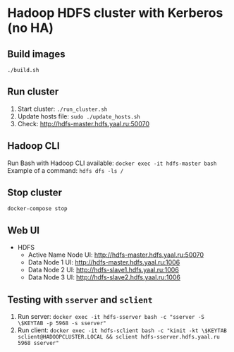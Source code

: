 # Hadoop HDFS cluster with Kerberos (no HA)

## Build images

`./build.sh`

## Run cluster

1. Start cluster: `./run_cluster.sh`
2. Update hosts file: `sudo ./update_hosts.sh`
3. Check: http://hdfs-master.hdfs.yaal.ru:50070

## Hadoop CLI

Run Bash with Hadoop CLI available: `docker exec -it hdfs-master bash`  
Example of a command: `hdfs dfs -ls /`

## Stop cluster

`docker-compose stop`

## Web UI

- HDFS
    - Active Name Node UI: http://hdfs-master.hdfs.yaal.ru:50070
    - Data Node 1 UI: http://hdfs-master.hdfs.yaal.ru:1006
    - Data Node 2 UI: http://hdfs-slave1.hdfs.yaal.ru:1006
    - Data Node 3 UI: http://hdfs-slave2.hdfs.yaal.ru:1006

## Testing with `sserver` and `sclient`

1. Run server: `docker exec -it hdfs-sserver bash -c "sserver -S \$KEYTAB -p 5968 -s sserver"`
2. Run client:
   `docker exec -it hdfs-sclient bash -c "kinit -kt \$KEYTAB sclient@HADOOPCLUSTER.LOCAL && sclient hdfs-sserver.hdfs.yaal.ru 5968 sserver"`
